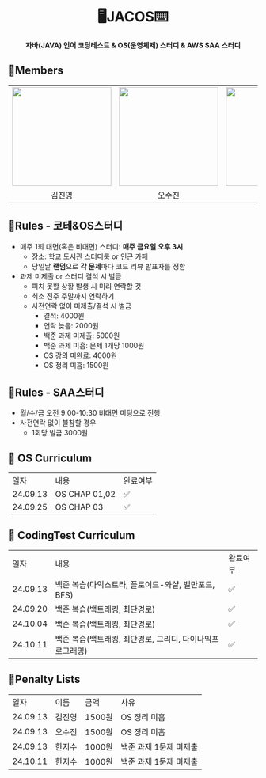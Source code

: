 <div align="center">
<h1>🖥️JACOS⌨️</h1>
<b>자바(JAVA) 언어 코딩테스트 & OS(운영체제) 스터디 & AWS SAA 스터디</b><br>
</div>

## 📖Members
<table align = "center">
  <tr align = "center">
    <td><a href="https://github.com/coringcoring"><img src="https://avatars.githubusercontent.com/u/65723420?v=4" width=200></a></td>
    <td><a href="https://github.com/osjkate"><img src="https://avatars.githubusercontent.com/u/98140863?v=4" width=200></a></td>
    <td><a href="https://github.com/isuHan"><img src="https://avatars.githubusercontent.com/u/116141262?v=4" width=200></a></td>
  </tr>
  <tr align = "center">
    <td><a href = "https://github.com/coringcoring">김진영</a></td>
    <td><a href = "https://github.com/osjkate">오수진</a></td>
    <td><a href = "https://github.com/isuHan">한지수</a></td>
  </tr>
</table>

## 📖Rules - 코테&OS스터디 
* 매주 1회 대면(혹은 비대면) 스터디: **매주 금요일 오후 3시**
  * 장소: 학교 도서관 스터디룸 or 인근 카페
  * 당일날 **랜덤**으로 **각 문제**마다 코드 리뷰 발표자를 정함
* 과제 미제출 or 스터디 결석 시 벌금
  * 피치 못할 상황 발생 시 미리 연락할 것
  * 최소 전주 주말까지 연락하기 
  * 사전연락 없이 미제출/결석 시 벌금
      * 결석: 4000원
      * 연락 늦음: 2000원
      * 백준 과제 미제출: 5000원
      * 백준 과제 미흡: 문제 1개당 1000원
      * OS 강의 미완료: 4000원
      * OS 정리 미흡: 1500원 

## 📖Rules - SAA스터디 
* 월/수/금 오전 9:00-10:30 비대면 미팅으로 진행
* 사전연락 없이 불참할 경우
  * 1회당 벌금 3000원 

## 📖 OS Curriculum 
<table>
  <tr>
    <td>일자</td>
    <td>내용</td>
    <td>완료여부</td>
  </tr>
  <tr>
    <td>24.09.13</td>
    <td>OS CHAP 01,02</td>
    <td>✅</td>
  </tr>
  <tr>
    <td>24.09.25</td>
    <td>OS CHAP 03</td>
    <td>✅</td>
  </tr>
</table>

## 📖 CodingTest Curriculum 
<table>
  <tr>
    <td>일자</td>
    <td>내용</td>
    <td>완료여부</td>
  </tr>
  <tr>
    <td>24.09.13</td>
    <td>백준 복습(다익스트라, 플로이드-와샬, 벨만포드, BFS)</td>
    <td>✅</td>
  </tr>
  <tr>
    <td>24.09.20</td>
    <td>백준 복습(백트래킹, 최단경로)</td>
    <td>✅</td>
  </tr>
  <tr>
    <td>24.10.04</td>
    <td>백준 복습(백트래킹, 최단경로)</td>
    <td>✅</td>
  </tr>
  <tr>
    <td>24.10.11</td>
    <td>백준 복습(백트래킹, 최단경로, 그리디, 다이나믹프로그래밍)</td>
    <td>✅</td>
  </tr>
</table>

## 📖Penalty Lists
<table>
  <tr>
    <td>일자</td>
    <td>이름</td>
    <td>금액</td>
    <td>사유</td>
  </tr>
  <tr>
    <td>24.09.13</td>
    <td>김진영</td>
    <td>1500원</td>
    <td>OS 정리 미흡</td>
  </tr>
  <tr>
    <td>24.09.13</td>
    <td>오수진</td>
    <td>1500원</td>
    <td>OS 정리 미흡</td>
  </tr>
  <tr>
    <td>24.09.13</td>
    <td>한지수</td>
    <td>1000원</td>
    <td>백준 과제 1문제 미제출</td>
  </tr>
  <tr>
    <td>24.10.11</td>
    <td>한지수</td>
    <td>1000원</td>
    <td>백준 과제 1문제 미제출</td>
  </tr>
</table>
